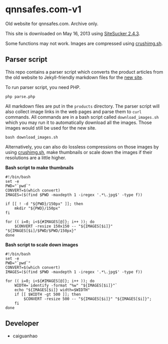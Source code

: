 qnnsafes.com-v1
===============

Old website for qnnsafes.com. Archive only.

This site is downloaded on May 16, 2013 using [SiteSucker 2.4.3](http://www.sitesucker.us/).

Some functions may not work. Images are compressed using [crushimg.sh](https://gist.github.com/caiguanhao/4528926).

Parser script
-------------

This repo contains a parser script which converts the product articles from the old website to Jekyll-friendly markdown files for the [new site](https://github.com/qnn/qnnsafes.com).

To run parser script, you need PHP.

    php parse.php

All markdown files are put in the ``products`` directory. The parser script will also collect image links in the web pages and parse them to ``curl`` commands. All commands are in a bash script called ``download_images.sh`` which you may run it to automatically download all the images. Those images would still be used for the new site.

    bash download_images.sh

Alternatively, you can also do lossless compressions on those images by using [crushimg.sh](https://gist.github.com/caiguanhao/4528926), make thumbnails or scale down the images if their resolutions are a little higher.

**Bash script to make thumbnails**

    #!/bin/bash
    set -e
    PWD="`pwd`"
    CONVERT=$(which convert)
    IMAGES=($(find $PWD -maxdepth 1 -iregex '.*\.jpg$' -type f))
    
    if [[ ! -d "${PWD}/150px" ]]; then
        mkdir "${PWD}/150px"
    fi
    
    for (( i=0; i<${#IMAGES[@]}; i++ )); do
        $CONVERT -resize 150x150 -- "${IMAGES[$i]}" "${IMAGES[$i]/$PWD/$PWD/150px}"
    done

**Bash script to scale down images**

    #!/bin/bash
    set -e
    PWD="`pwd`"
    CONVERT=$(which convert)
    IMAGES=($(find $PWD -maxdepth 1 -iregex '.*\.jpg$' -type f))
    
    for (( i=0; i<${#IMAGES[@]}; i++ )); do
        WIDTH=`identify -format "%w" "${IMAGES[$i]}"`
        echo "${IMAGES[$i]} width=$WIDTH"
        if [[ $WIDTH -gt 500 ]]; then
            $CONVERT -resize 500 -- "${IMAGES[$i]}" "${IMAGES[$i]}";
        fi
    done

Developer
---------

* caiguanhao
